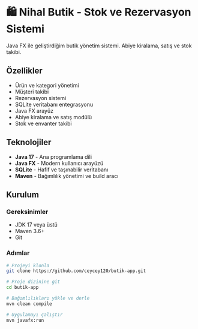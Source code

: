 # 🛍️ Nihal Butik - Stok ve Rezervasyon Sistemi

Java FX ile geliştirdiğim butik yönetim sistemi. Abiye kiralama, satış ve stok takibi.

##  Özellikler

-  Ürün ve kategori yönetimi
-  Müşteri takibi  
-  Rezervasyon sistemi
-  SQLite veritabanı entegrasyonu
-  Java FX arayüz
-  Abiye kiralama ve satış modülü
-  Stok ve envanter takibi

##  Teknolojiler

- **Java 17** - Ana programlama dili
- **Java FX** - Modern kullanıcı arayüzü  
- **SQLite** - Hafif ve taşınabilir veritabanı
- **Maven** - Bağımlılık yönetimi ve build aracı

##  Kurulum

### Gereksinimler
- JDK 17 veya üstü
- Maven 3.6+
- Git

### Adımlar
```bash
# Projeyi klonla
git clone https://github.com/ceycey120/butik-app.git

# Proje dizinine git  
cd butik-app

# Bağımlılıkları yükle ve derle
mvn clean compile

# Uygulamayı çalıştır
mvn javafx:run

